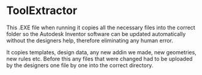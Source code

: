 # ToolExtractor

This .EXE file when running it copies all the necessary files into the correct folder so the Autodesk Inventor software can be updated automatically without the designers help, 
therefore eliminating any human error.

It copies templates, design data, any new addin we made, new geometries, new rules etc. Before this any files that were changed had to be uploaded by the designers one file by one
into the correct directory.
